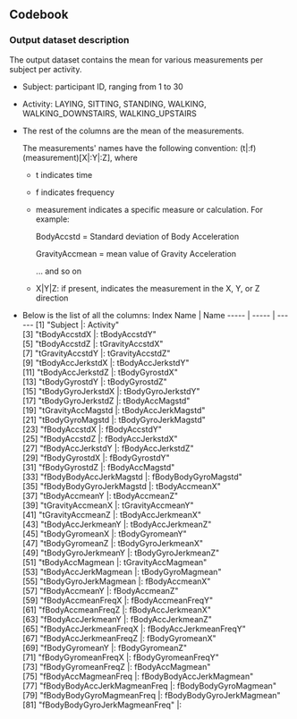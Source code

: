 ## Codebook

### Output dataset description

The output dataset contains the mean for various measurements per subject per activity.

- Subject: participant ID, ranging from 1 to 30

- Activity: LAYING, SITTING, STANDING, WALKING, WALKING_DOWNSTAIRS, WALKING_UPSTAIRS

- The rest of the columns are the mean of the measurements. 

  The measurements' names have the following convention: (t|:f)(measurement)[X|:Y|:Z], where
  
  - t indicates time 
  
  - f indicates frequency
  
  - measurement indicates a specific measure or calculation. For example: 
  
    BodyAccstd = Standard deviation of Body Acceleration
	
	GravityAccmean = mean value of Gravity Acceleration
	
	... and so on
	
  - X|Y|Z: if present, indicates the measurement in the X, Y, or Z direction
	
- Below is the list of all the columns:
  Index Name | Name
  ----- | ----- | ------
 [1] "Subject  |:  Activity"                    
 [3] "tBodyAccstdX  |:  tBodyAccstdY"                
 [5] "tBodyAccstdZ  |:  tGravityAccstdX"             
 [7] "tGravityAccstdY  |:  tGravityAccstdZ"             
 [9] "tBodyAccJerkstdX  |:  tBodyAccJerkstdY"            
[11] "tBodyAccJerkstdZ  |:  tBodyGyrostdX"               
[13] "tBodyGyrostdY  |:  tBodyGyrostdZ"               
[15] "tBodyGyroJerkstdX  |:  tBodyGyroJerkstdY"           
[17] "tBodyGyroJerkstdZ  |:  tBodyAccMagstd"              
[19] "tGravityAccMagstd  |:  tBodyAccJerkMagstd"          
[21] "tBodyGyroMagstd  |:  tBodyGyroJerkMagstd"         
[23] "fBodyAccstdX  |:  fBodyAccstdY"                
[25] "fBodyAccstdZ  |:  fBodyAccJerkstdX"            
[27] "fBodyAccJerkstdY  |:  fBodyAccJerkstdZ"            
[29] "fBodyGyrostdX  |:  fBodyGyrostdY"               
[31] "fBodyGyrostdZ  |:  fBodyAccMagstd"              
[33] "fBodyBodyAccJerkMagstd  |:  fBodyBodyGyroMagstd"         
[35] "fBodyBodyGyroJerkMagstd  |:  tBodyAccmeanX"               
[37] "tBodyAccmeanY  |:  tBodyAccmeanZ"               
[39] "tGravityAccmeanX  |:  tGravityAccmeanY"            
[41] "tGravityAccmeanZ  |:  tBodyAccJerkmeanX"           
[43] "tBodyAccJerkmeanY  |:  tBodyAccJerkmeanZ"           
[45] "tBodyGyromeanX  |:  tBodyGyromeanY"              
[47] "tBodyGyromeanZ  |:  tBodyGyroJerkmeanX"          
[49] "tBodyGyroJerkmeanY  |:  tBodyGyroJerkmeanZ"          
[51] "tBodyAccMagmean  |:  tGravityAccMagmean"          
[53] "tBodyAccJerkMagmean  |:  tBodyGyroMagmean"            
[55] "tBodyGyroJerkMagmean  |:  fBodyAccmeanX"               
[57] "fBodyAccmeanY  |:  fBodyAccmeanZ"               
[59] "fBodyAccmeanFreqX  |:  fBodyAccmeanFreqY"           
[61] "fBodyAccmeanFreqZ  |:  fBodyAccJerkmeanX"           
[63] "fBodyAccJerkmeanY  |:  fBodyAccJerkmeanZ"           
[65] "fBodyAccJerkmeanFreqX  |:  fBodyAccJerkmeanFreqY"       
[67] "fBodyAccJerkmeanFreqZ  |:  fBodyGyromeanX"              
[69] "fBodyGyromeanY  |:  fBodyGyromeanZ"              
[71] "fBodyGyromeanFreqX  |:  fBodyGyromeanFreqY"          
[73] "fBodyGyromeanFreqZ  |:  fBodyAccMagmean"             
[75] "fBodyAccMagmeanFreq  |:  fBodyBodyAccJerkMagmean"     
[77] "fBodyBodyAccJerkMagmeanFreq  |:  fBodyBodyGyroMagmean"        
[79] "fBodyBodyGyroMagmeanFreq  |:  fBodyBodyGyroJerkMagmean"    
[81] "fBodyBodyGyroJerkMagmeanFreq" |: